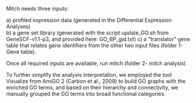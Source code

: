 Mitch needs three inputs: 

a) profiled expression data (generated in the Differential Expression Analyses)  
b) a gene set library (generated with the script update_GO.sh from GeneSCF-v1.1-p3, and provided here: GO_BP_gid.txt)
c) a "translator" gene table that relates gene identifiers from the other two input files (folder 1- Gene table). 

Once all required inputs are available, run mitch (folder 2- mitch analysis) 


To further simplify the analysis interpretation, we employed the tool Visualize from AmiGO 2
(Carbon et al., 2009) to build GO graphs with the enriched GO terms, and based on their
hierarchy and connectivity, we manually grouped the GO terms into broad functional categories.
